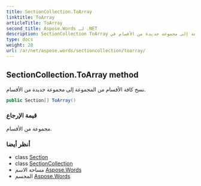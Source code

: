 ```yaml
---
title: SectionCollection.ToArray
linktitle: ToArray
articleTitle: ToArray
second_title: Aspose.Words لـ .NET
description: SectionCollection ToArray طريقة. نسخ كافة الأقسام من المجموعة إلى مجموعة جديدة من الأقسام في C#.
type: docs
weight: 20
url: /ar/net/aspose.words/sectioncollection/toarray/
---
```

## SectionCollection.ToArray method

نسخ كافة الأقسام من المجموعة إلى مجموعة جديدة من الأقسام.

```csharp
public Section[] ToArray()
```

### قيمة الإرجاع

مجموعة من الأقسام.

### أنظر أيضا

* class [Section](../../section/)
* class [SectionCollection](../)
* مساحة الاسم [Aspose.Words](../../../aspose.words/)
* المجسم [Aspose.Words](../../../)
